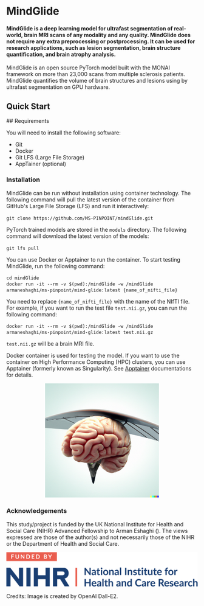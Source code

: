 # MindGlide

#### MindGlide is a deep learning model for ultrafast segmentation of real-world, brain MRI scans of any modality and any quality. MindGlide does not require any extra preprocessing or postprocessing. It can be used for research applications, such as lesion segmentation, brain structure quantification, and brain atrophy analysis.

MindGlide is an open source PyTorch model built with the MONAI framework
on more than 23,000 scans from multiple sclerosis patients. MindGlide
quantifies the volume of brain structures and lesions using by ultrafast
segmentation on GPU hardware.

## Quick Start

## Requirements

You will need to install the following software:

- Git
- Docker
- Git LFS (Large File Storage)
- AppTainer (optional)

### Installation

MindGlide can be run without installation using container technology. The
following command will pull the latest version of the container from
GitHub's Large File Storage (LFS) and run it interactively:

`git clone https://github.com/MS-PINPOINT/mindGlide.git`

PyTorch trained models are stored in the `models` directory. The
following command will download the latest version of the models:

`git lfs pull`

You can use Docker or Apptainer to run the container. To start testing
MindGlide, run the following command:

```
cd mindGlide
docker run -it --rm -v $(pwd):/mindGlide -w /mindGlide armaneshaghi/ms-pinpoint/mind-glide:latest {name_of_nifti_file}
```

You need to replace `{name_of_nifti_file}` with the name of the NIfTI file. For example, if you want to run the test file `test.nii.gz`, you can run the following command:

```
docker run -it --rm -v $(pwd):/mindGlide -w /mindGlide armaneshaghi/ms-pinpoint/mind-glide:latest test.nii.gz
```

`test.nii.gz` will be a brain MRI file.

Docker container is used for testing the model. If you want to use the
container on High Performance Computing (HPC) clusters, you can use
Apptainer (formerly known as Singularity). See [Apptainer](https://apptainer.org/) documentations for details.

<p align="center">
<img src="assets/mindGlide_logo.png" alt="MindGlide logo" width="300" height="300">
</p>

### Acknowledgements

This study/project is funded by the UK National Institute for Health and Social Care (NIHR) Advanced Fellowship to Arman Eshaghi (). The views expressed are those of the author(s) and not necessarily those of the NIHR or the Department of Health and Social Care.

<p align="left">
<img src="assets/nihr_logo.png" alt="NIHR logo" >
</p>

Credits: Image is created by OpenAI Dall-E2.

```

```
